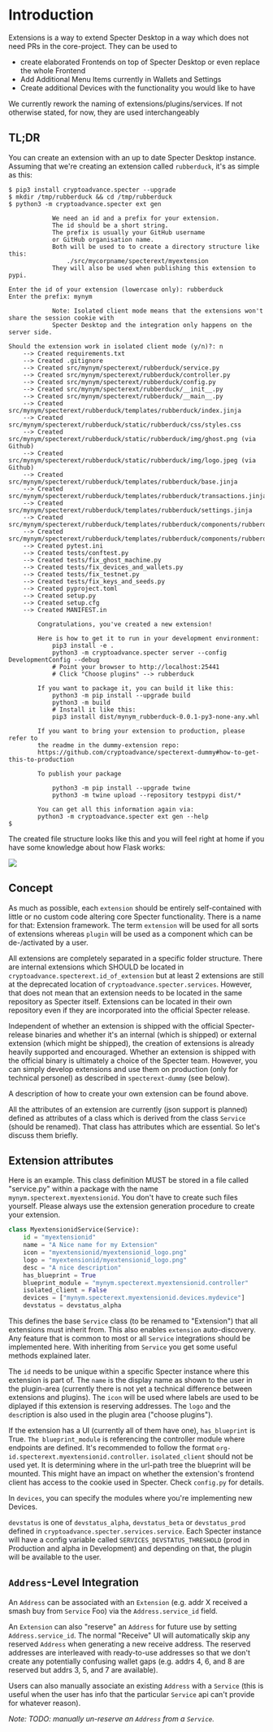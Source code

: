 # Introduction

Extensions is a way to extend Specter Desktop in a way which does not need PRs in the core-project. They can be used
to 
* create elaborated Frontends on top of Specter Desktop or even replace the whole Frontend
* Add Additional Menu Items currently in Wallets and Settings
* Create additional Devices with the functionality you would like to have

We currently rework the naming of extensions/plugins/services. If not otherwise stated, for now, they are used interchangeably

## TL;DR

You can create an extension with an up to date Specter Desktop instance. Assuming that we're creating an extension called `rubberduck`, it's as simple as this:
```
$ pip3 install cryptoadvance.specter --upgrade
$ mkdir /tmp/rubberduck && cd /tmp/rubberduck
$ python3 -m cryptoadvance.specter ext gen
                                
            We need an id and a prefix for your extension.
            The id should be a short string.
            The prefix is usually your GitHub username 
            or GitHub organisation name. 
            Both will be used to to create a directory structure like this:
                ./src/mycorpname/specterext/myextension
            They will also be used when publishing this extension to pypi.

Enter the id of your extension (lowercase only): rubberduck
Enter the prefix: mynym

            Note: Isolated client mode means that the extensions won't share the session cookie with 
            Specter Desktop and the integration only happens on the server side.
        
Should the extension work in isolated client mode (y/n)?: n
    --> Created requirements.txt
    --> Created .gitignore
    --> Created src/mynym/specterext/rubberduck/service.py
    --> Created src/mynym/specterext/rubberduck/controller.py
    --> Created src/mynym/specterext/rubberduck/config.py
    --> Created src/mynym/specterext/rubberduck/__init__.py
    --> Created src/mynym/specterext/rubberduck/__main__.py
    --> Created src/mynym/specterext/rubberduck/templates/rubberduck/index.jinja
    --> Created src/mynym/specterext/rubberduck/static/rubberduck/css/styles.css
    --> Created src/mynym/specterext/rubberduck/static/rubberduck/img/ghost.png (via Github)
    --> Created src/mynym/specterext/rubberduck/static/rubberduck/img/logo.jpeg (via Github)
    --> Created src/mynym/specterext/rubberduck/templates/rubberduck/base.jinja
    --> Created src/mynym/specterext/rubberduck/templates/rubberduck/transactions.jinja
    --> Created src/mynym/specterext/rubberduck/templates/rubberduck/settings.jinja
    --> Created src/mynym/specterext/rubberduck/templates/rubberduck/components/rubberduck_menu.jinja
    --> Created src/mynym/specterext/rubberduck/templates/rubberduck/components/rubberduck_tab.jinja
    --> Created pytest.ini
    --> Created tests/conftest.py
    --> Created tests/fix_ghost_machine.py
    --> Created tests/fix_devices_and_wallets.py
    --> Created tests/fix_testnet.py
    --> Created tests/fix_keys_and_seeds.py
    --> Created pyproject.toml
    --> Created setup.py
    --> Created setup.cfg
    --> Created MANIFEST.in

        Congratulations, you've created a new extension!

        Here is how to get it to run in your development environment:
            pip3 install -e .
            python3 -m cryptoadvance.specter server --config DevelopmentConfig --debug
            # Point your browser to http://localhost:25441
            # Click "Choose plugins" --> rubberduck

        If you want to package it, you can build it like this:
            python3 -m pip install --upgrade build
            python3 -m build
            # Install it like this:
            pip3 install dist/mynym_rubberduck-0.0.1-py3-none-any.whl

        If you want to bring your extension to production, please refer to 
        the readme in the dummy-extension repo:
        https://github.com/cryptoadvance/specterext-dummy#how-to-get-this-to-production
    
        To publish your package

            python3 -m pip install --upgrade twine
            python3 -m twine upload --repository testpypi dist/*

        You can get all this information again via:
        python3 -m cryptoadvance.specter ext gen --help
$ 
```
The created file structure looks like this and you will feel right at home if you have some knowledge about how Flask works:


![](./images/extensions_file_layout.png)

## Concept
As much as possible, each `extension` should be entirely self-contained with little or no custom code altering core Specter functionality. There is a name for that: Extension framework.
The term `extension` will be used for all sorts of extensions whereas `plugin` will be used as a component which can be de-/activated by a user.

All extensions are completely separated in a specific folder structure. There are internal extensions which SHOULD be located in `cryptoadvance.specterext.id_of_extension` but at least 2 extensions are still at the deprecated location of `cryptoadvance.specter.services`. However, that does not mean that an extension needs to be located in the same repository as Specter itself. Extensions can be located in their own repository even if they are incorporated into the official Specter release.

Independent of whether an extension is shipped with the official Specter-release binaries and whether it's an internal (which is shipped) or external extension (which might be shipped), the creation of extensions is already heavily supported and encouraged.
Whether an extension is shipped with the official binary is ultimately a choice of the Specter team. However, you can simply develop extensions and use them on production (only for technical personel) as described in `specterext-dummy` (see below).

A description of how to create your own extension can be found above.

All the attributes of an extension are currently (json support is planned) defined as attributes of a class which is derived from the class `Service` (should be renamed). That class has attributes which are essential. So let's discuss them briefly.

## Extension attributes
Here is an example. This class definition MUST be stored in a file called "service.py" within a package with the name `mynym.specterext.myextensionid`. You don't have to create such files yourself. Please always use the extension generation procedure to create your extension.

```python
class MyextensionidService(Service):
    id = "myextensionid"
    name = "A Nice name for my Extension"
    icon = "myextensionid/myextensionid_logo.png"
    logo = "myextensionid/myextensionid_logo.png"
    desc = "A nice description"
    has_blueprint = True
    blueprint_module = "mynym.specterext.myextensionid.controller"
    isolated_client = False
    devices = ["mynym.specterext.myextensionid.devices.mydevice"]
    devstatus = devstatus_alpha
```
This defines the base `Service` class (to be renamed to "Extension") that all extensions must inherit from. This also enables `extension` auto-discovery. Any feature that is common to most or all `Service` integrations should be implemented here.
With inheriting from `Service` you get some useful methods explained later.

The `id` needs to be unique within a specific Specter instance where this extension is part of. The `name` is the display name as shown to the user in the plugin-area (currently there is not yet a technical difference between extensions and plugins). The `icon` will be used where labels are used to be diplayed if this extension is reserving addresses. The `logo` and the `desc`ription is also used in the plugin area ("choose plugins").

If the extension has a UI (currently all of them have one), `has_blueprint` is True. `The blueprint_module` is referencing the controller module where endpoints are defined. It's recommended to follow the format `org-id.specterext.myextensionid.controller`.
`isolated_client` should not be used yet. It is determining where in the url-path tree the blueprint will be mounted. This might have an impact on whether the extension's frontend client has access to the cookie used in Specter. Check `config.py` for details.

In `devices`, you can specify the modules where you're implementing new Devices.

`devstatus` is one of `devstatus_alpha`, `devstatus_beta` or `devstatus_prod` defined in `cryptoadvance.specter.services.service`. Each Specter instance will have a config variable called `SERVICES_DEVSTATUS_THRESHOLD` (prod in Production and alpha in Development) and depending on that, the plugin will be available to the user.

## `Address`-Level Integration

An `Address` can be associated with an `Extension` (e.g. addr X received a smash buy from `Service` Foo) via the `Address.service_id` field.

An `Extension` can also "reserve" an `Address` for future use by setting `Address.service_id`. The normal "Receive" UI will automatically skip any reserved `Address` when generating a new receive address. The reserved addresses are interleaved with ready-to-use addresses so that we don't create any potentially confusing wallet gaps (e.g. addrs 4, 6, and 8 are reserved but addrs 3, 5, and 7 are available).

Users can also manually associate an existing `Address` with a `Service` (this is useful when the user has info that the particular `Service` api can't provide for whatever reason).

_Note: TODO: manually un-reserve an `Address` from a `Service`._